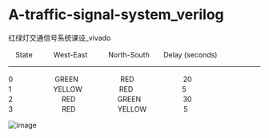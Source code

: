 # A-traffic-signal-system_verilog
红绿灯交通信号系统课设_vivado

　State　　　West-East　　　North-South　　Delay (seconds)
 ____
 
  0　　　　　　GREEN　　　　　　RED　　　　　　　20             
  1　　　　　　YELLOW　　　　　 RED　　　　　　　5                    
  2　　　　　　　RED　　　　　　GREEN　　　　　　30                 
  3　　　　　　　RED　　　　　　YELLOW　　　　　 5
  
![image](https://user-images.githubusercontent.com/81012525/211129970-92af0550-62b9-4630-8f90-f8173053b604.png)
